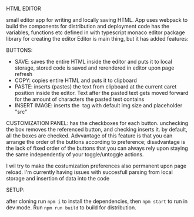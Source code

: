 HTML EDITOR

small editor app for writing and locally saving HTML. 
App uses webpack to build the components for distribution and deployment
code has the variables, functions etc defined in with typescript
monaco editor package library for creating the editor
Editor is main thing, but it has added features: 
  
  BUTTONS:
  - SAVE: saves the entire HTML inside the editor and puts it to local storage, stored code is saved and rerendered in editor upon page refresh
  - COPY: copies entire HTML and puts it to clipboard
  - PASTE: inserts (pastes) the text from clipboard at the current caret position inside the editor. Text after the pasted text gets moved forward for the amount of characters the pasted text contains
  - INSERT IMAGE: inserts the <img> tag with default img size and placeholder "src"

  CUSTOMIZATION PANEL: has the checkboxes for each button. unchecking the box removes the referenced button, and checking inserts it. by default, all the boxes are checked. Advvantage of this feature is that you can
  arrange the order of the buttons according to preference; disadvantage is the lack of fixed order of the buttons that you can always rely upon staying the same independently of your toggle/untoggle actions.

I wil try to make the costumization preferences also permanent upon page reload. I'm currently having issues with succesfull parsing from local storage and insertion of data into the code
    
SETUP:

after cloning run `npm i`  to install the dependencies, then `npm start`  to run in dev mode. Run `npm run build` to build for distribution.
